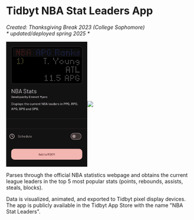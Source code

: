 # Tidbyt NBA Stat Leaders App

<i>Created: Thanksgiving Break 2023 (College Sophomore)<br/>* updated/deployed spring 2025 *</i>

<div style="display: flex; justify-content: center; align-items: center;">
  <img src="screenshots/tidbyt_store.jpeg" style="width: 220px" />
  <img src="screenshots/example.gif" style="width: 520px" />
</div>

<p>Parses through the official NBA statistics webpage and obtains the current league leaders in the top 5 most popular stats (points, rebounds, assists, steals, blocks).</p>
<p>Data is visualized, animated, and exported to Tidbyt pixel display devices. The app is publicly available in the Tidbyt App Store with the name "NBA Stat Leaders".</p>
